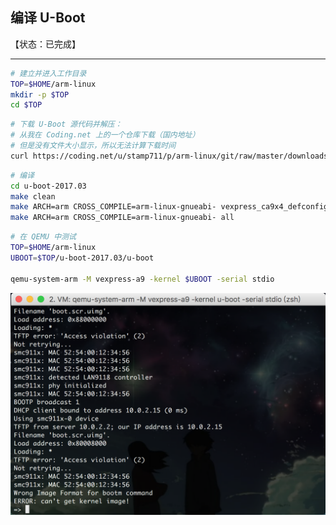 ## 编译 U-Boot

【状态：已完成】

---

```bash
# 建立并进入工作目录
TOP=$HOME/arm-linux
mkdir -p $TOP
cd $TOP
```

```bash
# 下载 U-Boot 源代码并解压：
# 从我在 Coding.net 上的一个仓库下载（国内地址）
# 但是没有文件大小显示，所以无法计算下载时间
curl https://coding.net/u/stamp711/p/arm-linux/git/raw/master/downloads/u-boot-2017.03.tar.gz | tar -xzf -
```

```bash
# 编译
cd u-boot-2017.03
make clean
make ARCH=arm CROSS_COMPILE=arm-linux-gnueabi- vexpress_ca9x4_defconfig
make ARCH=arm CROSS_COMPILE=arm-linux-gnueabi- all
```

```bash
# 在 QEMU 中测试
TOP=$HOME/arm-linux
UBOOT=$TOP/u-boot-2017.03/u-boot

qemu-system-arm -M vexpress-a9 -kernel $UBOOT -serial stdio
```

![测试结果](/assets/qemu-uboot-only.png)